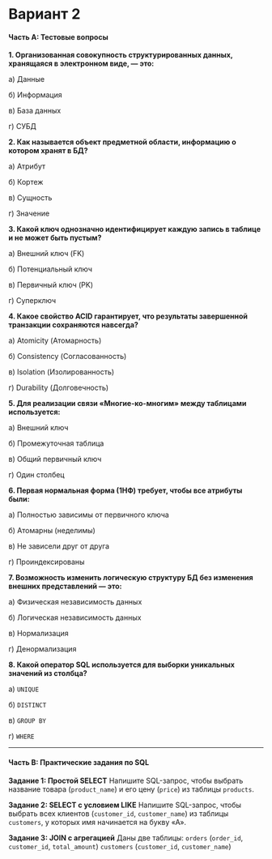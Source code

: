 # **Вариант 2**

#### **Часть A: Тестовые вопросы**

**1. Организованная совокупность структурированных данных, хранящаяся в электронном виде, — это:**

а) Данные

б) Информация

в) База данных

г) СУБД

**2. Как называется объект предметной области, информацию о котором хранят в БД?**

а) Атрибут

б) Кортеж

в) Сущность

г) Значение

**3. Какой ключ однозначно идентифицирует каждую запись в таблице и не может быть пустым?**

а) Внешний ключ (FK)

б) Потенциальный ключ

в) Первичный ключ (PK)

г) Суперключ

**4. Какое свойство ACID гарантирует, что результаты завершенной транзакции сохраняются навсегда?**

а) Atomicity (Атомарность)

б) Consistency (Согласованность)

в) Isolation (Изолированность)

г) Durability (Долговечность)

**5. Для реализации связи «Многие-ко-многим» между таблицами используется:**

а) Внешний ключ

б) Промежуточная таблица

в) Общий первичный ключ

г) Один столбец

**6. Первая нормальная форма (1НФ) требует, чтобы все атрибуты были:**

а) Полностью зависимы от первичного ключа

б) Атомарны (неделимы)

в) Не зависели друг от друга

г) Проиндексированы

**7. Возможность изменить логическую структуру БД без изменения внешних представлений — это:**

а) Физическая независимость данных

б) Логическая независимость данных

в) Нормализация

г) Денормализация

**8. Какой оператор SQL используется для выборки уникальных значений из столбца?**

а) `UNIQUE`

б) `DISTINCT`

в) `GROUP BY`

г) `WHERE`

---

#### **Часть B: Практические задания по SQL**

**Задание 1: Простой SELECT**
Напишите SQL-запрос, чтобы выбрать название товара (`product_name`) и его цену (`price`) из таблицы `products`.

**Задание 2: SELECT с условием LIKE**
Напишите SQL-запрос, чтобы выбрать всех клиентов (`customer_id`, `customer_name`) из таблицы `customers`, у которых имя начинается на букву «А».

**Задание 3: JOIN с агрегацией**
Даны две таблицы:
`orders` (`order_id`, `customer_id`, `total_amount`)
`customers` (`customer_id`, `customer_name`)